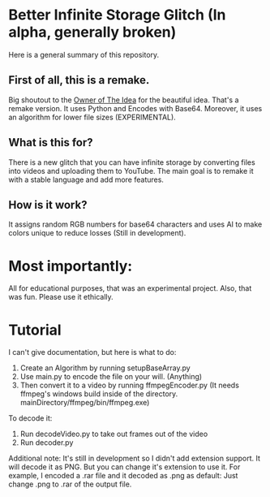 # Better Infinite Storage Glitch (In alpha, generally broken)

Here is a general summary of this repository.

## First of all, this is a remake.

Big shoutout to the [Owner of The Idea](https://github.com/DvorakDwarf/Infinite-Storage-Glitch) for the beautiful idea.
That's a remake version. It uses Python and Encodes with Base64. Moreover, it uses an algorithm for lower file sizes (EXPERIMENTAL).

## What is this for?

There is a new glitch that you can have infinite storage by converting files into videos and uploading them to YouTube.
The main goal is to remake it with a stable language and add more features.

## How is it work?

It assigns random RGB numbers for base64 characters and uses AI to make colors unique to reduce losses (Still in development).

# Most importantly:

All for educational purposes, that was an experimental project. Also, that was fun.
Please use it ethically.


# Tutorial

I can't give documentation, but here is what to do:

1. Create an Algorithm by running setupBaseArray.py
2. Use main.py to encode the file on your will. (Anything)
3. Then convert it to a video by running ffmpegEncoder.py (It needs ffmpeg's windows build inside of the directory. mainDirectory/ffmpeg/bin/ffmpeg.exe)

To decode it:

1. Run decodeVideo.py to take out frames out of the video
2. Run decoder.py

Additional note:
It's still in development so I didn't add extension support.
It will decode it as PNG. But you can change it's extension to use it.
For example, I encoded a .rar file and it decoded as .png as default:
Just change .png to .rar of the output file.

